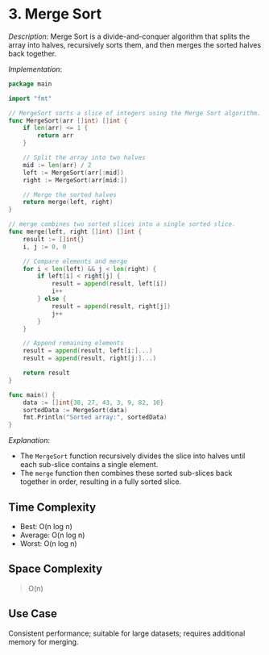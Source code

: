 # **3. Merge Sort**

_Description_: Merge Sort is a divide-and-conquer algorithm that splits the array into halves, recursively sorts them, and then merges the sorted halves back together.

_Implementation_:

```go
package main

import "fmt"

// MergeSort sorts a slice of integers using the Merge Sort algorithm.
func MergeSort(arr []int) []int {
	if len(arr) <= 1 {
		return arr
	}

	// Split the array into two halves
	mid := len(arr) / 2
	left := MergeSort(arr[:mid])
	right := MergeSort(arr[mid:])

	// Merge the sorted halves
	return merge(left, right)
}

// merge combines two sorted slices into a single sorted slice.
func merge(left, right []int) []int {
	result := []int{}
	i, j := 0, 0

	// Compare elements and merge
	for i < len(left) && j < len(right) {
		if left[i] < right[j] {
			result = append(result, left[i])
			i++
		} else {
			result = append(result, right[j])
			j++
		}
	}

	// Append remaining elements
	result = append(result, left[i:]...)
	result = append(result, right[j:]...)

	return result
}

func main() {
	data := []int{38, 27, 43, 3, 9, 82, 10}
	sortedData := MergeSort(data)
	fmt.Println("Sorted array:", sortedData)
}
```

_Explanation_:

- The `MergeSort` function recursively divides the slice into halves until each sub-slice contains a single element.
- The `merge` function then combines these sorted sub-slices back together in order, resulting in a fully sorted slice.

## Time Complexity

- Best: O(n log n)​
- Average: O(n log n)​
- Worst: O(n log n)​

## Space Complexity

> O(n)​

## Use Case

Consistent performance; suitable for large datasets; requires additional memory for merging.
